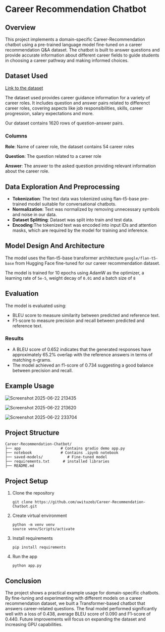 # Career Recommendation Chatbot

## Overview

This project implements a domain-specific Career-Recommendation chatbot using a pre-trained language model fine-tuned on a career recommendation Q&A dataset. The chatbot is built to answer questions and provide accurate information about different career fields to guide students in choosing a career pathway and making informed choices.

## Dataset Used

[Link to the dataset](https://huggingface.co/datasets/Pradeep016/career-guidance-qa-dataset)

The dataset used provides career guidance information for a variety of career roles. It includes question and answer pairs related to differenct career roles, covering aspects like job responsibilities, skills, career progression, salary expectations and more.

Our dataset contains 1620 rows of question-answer pairs.

### **Columns**

**Role**: Name of career role, the dataset contains 54 career roles

**Question**: The question related to a career role

**Answer**: The answer to the asked question providing relevant information about the career role.

## Data Exploration And Preprocessing

- **Tokenization**: The text data was tokenized using flan-t5-base pre-trained model suitable for conversational chatbots.
- **Normalization**: Text was normalized by removing unnecessary symbols and noise in our data.
- **Dataset Splitting**: Dataset was split into train and test data.
- **Encoding**:The tokenized text was encoded into input IDs and attention masks, which are required by the model for training and inference.

## Model Design And Architecture

The model uses the flan-t5-base transformer architecture  `google/flan-t5-base` from Hugging Face fine-tuned for our career recommendation dataset. 

The model is trained for 10 epochs using AdamW as the optimizer, a learning rate of `5e-5`, weight decay of `0.01` and a batch size of `8`

## Evaluation

The model is evaluated using:
- BLEU score to measure similarity between predicted and reference text.
- F1-score to measure precision and recall between predicted and reference text.

### Results
- A BLEU score of 0.652 indicates that the generated responses have approximately 65.2% overlap with the reference answers in terms of matching n-grams.
- The model achieved an f1-score of 0.734 suggesting a good balance between precision and recall.

## Example Usage

![Screenshot 2025-06-22 213435](https://github.com/user-attachments/assets/7fac352a-aa3e-4d11-a3c3-9c1bf5322e33)

![Screenshot 2025-06-22 213620](https://github.com/user-attachments/assets/1fe500df-8bbb-4fe3-8ba6-0afcf3aa7788)

![Screenshot 2025-06-22 233704](https://github.com/user-attachments/assets/337bd79b-c10f-4e11-a465-fadca03dab2a)

## Project Structure

```
Career-Recommendation-Chatbot/
├── app                  # Contains gradio demo app.py
├── notebook             # Contains .ipynb notebook
├── saved-models/           # Fine-tuned model
├── requirements.txt      # installed libraries
├── README.md
```

## Project Setup

1. Clone the repository
   
   ```
   git clone https://github.com/uwituzeb/Career-Recommendation-Chatbot.git
   ```
   
3. Create virtual environment

   ```
   python -m venv venv
   source venv/Scripts/activate
   ```
    
4. Install requirements

   ```
   pip install requirements
   ```
   
5. Run the app

   ```
   python app.py
   ```

## Conclusion

The project shows a practical example usage for domain-specific chatbots. By fine-tuning and experimenting with different models on a career recommendation dataset, we built a Transformer-based chatbot that answers career-related questions. The final model performed significantly well with a loss of 0.438, average BLEU score of 0.090 and F1-score of 0.440. Future improvements will focus on expanding the dataset and increasing GPU capabilities.
